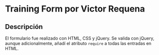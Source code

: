 # Training Form por Victor Requena

## Descripción

El formulario fue realizado con HTML, CSS y jQuery.
Se valida con jQuery, aunque adicionalmente, añadí el atributo `require` a todas las entradas en HTML.
